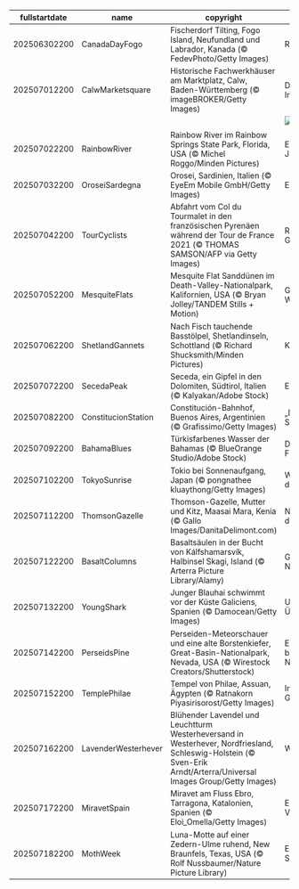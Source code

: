 |fullstartdate|name|copyright|title|image|
|--|--|--|--|--|
202506302200|CanadaDayFogo|Fischerdorf Tilting, Fogo Island, Neufundland und Labrador, Kanada (© FedevPhoto/Getty Images)|Raue Schönheit|![](/de-DE/2025/07/202506302200CanadaDayFogo.jpg)|
202507012200|CalwMarketsquare|Historische Fachwerkhäuser am Marktplatz, Calw, Baden-Württemberg (© imageBROKER/Getty Images)|Die Reise nach Innen...|![](/de-DE/2025/07/202507012200CalwMarketsquare.jpg)|
||||![](/de-DE/2025/07/.jpg)|
202507022200|RainbowRiver|Rainbow River im Rainbow Springs State Park, Florida, USA (© Michel Roggo/Minden Pictures)|Ein kristallklares Juwel|![](/de-DE/2025/07/202507022200RainbowRiver.jpg)|
202507032200|OroseiSardegna|Orosei, Sardinien, Italien (© EyeEm Mobile GmbH/Getty Images)|Ein kleines Juwel|![](/de-DE/2025/07/202507032200OroseiSardegna.jpg)|
202507042200|TourCyclists|Abfahrt vom Col du Tourmalet in den französischen Pyrenäen während der Tour de France 2021 (© THOMAS SAMSON/AFP via Getty Images)|Radeln durch die Geschichte|![](/de-DE/2025/07/202507042200TourCyclists.jpg)|
202507052200|MesquiteFlats|Mesquite Flat Sanddünen im Death-Valley-Nationalpark, Kalifornien, USA (© Bryan Jolley/TANDEM Stills + Motion)|Grenzenlose Weiten|![](/de-DE/2025/07/202507052200MesquiteFlats.jpg)|
202507062200|ShetlandGannets|Nach Fisch tauchende Basstölpel, Shetlandinseln, Schottland (© Richard Shucksmith/Minden Pictures)|Kühne Taucher|![](/de-DE/2025/07/202507062200ShetlandGannets.jpg)|
202507072200|SecedaPeak|Seceda, ein Gipfel in den Dolomiten, Südtirol, Italien (© Kalyakan/Adobe Stock)|Erhabene Gipfel|![](/de-DE/2025/07/202507072200SecedaPeak.jpg)|
202507082200|ConstitucionStation|Constitución-Bahnhof, Buenos Aires, Argentinien (© Grafissimo/Getty Images)|„Das Paris Südamerikas“|![](/de-DE/2025/07/202507082200ConstitucionStation.jpg)|
202507092200|BahamaBlues|Türkisfarbenes Wasser der Bahamas (© BlueOrange Studio/Adobe Stock)|Die Wellen der Freiheit|![](/de-DE/2025/07/202507092200BahamaBlues.jpg)|
202507102200|TokyoSunrise|Tokio bei Sonnenaufgang, Japan (© pongnathee kluaythong/Getty Images)|Wir gehören alle dazu|![](/de-DE/2025/07/202507102200TokyoSunrise.jpg)|
202507112200|ThomsonGazelle|Thomson-Gazelle, Mutter und Kitz, Maasai Mara, Kenia (© Gallo Images/DanitaDelimont.com)|Nach dem Vorbild der Mutter|![](/de-DE/2025/07/202507112200ThomsonGazelle.jpg)|
202507122200|BasaltColumns|Basaltsäulen in der Bucht von Kálfshamarsvík, Halbinsel Skagi, Island (© Arterra Picture Library/Alamy)|Geometrie der Natur|![](/de-DE/2025/07/202507122200BasaltColumns.jpg)|
202507132200|YoungShark|Junger Blauhai schwimmt vor der Küste Galiciens, Spanien (© Damocean/Getty Images)|Uralte Überlebenskünstler|![](/de-DE/2025/07/202507132200YoungShark.jpg)|
202507142200|PerseidsPine|Perseiden-Meteorschauer und eine alte Borstenkiefer, Great-Basin-Nationalpark, Nevada, USA (© Wirestock Creators/Shutterstock)|Ein beeindruckendes Naturschauspiel|![](/de-DE/2025/07/202507142200PerseidsPine.jpg)|
202507152200|TemplePhilae|Tempel von Philae, Assuan, Ägypten (© Ratnakorn Piyasirisorost/Getty Images)|Im Schatten der Götter|![](/de-DE/2025/07/202507152200TemplePhilae.jpg)|
202507162200|LavenderWesterhever|Blühender Lavendel und Leuchtturm Westerheversand in Westerhever, Nordfriesland, Schleswig-Holstein (© Sven-Erik Arndt/Arterra/Universal Images Group/Getty Images)|Wer wacht hier?|![](/de-DE/2025/07/202507162200LavenderWesterhever.jpg)|
202507172200|MiravetSpain|Miravet am Fluss Ebro, Tarragona, Katalonien, Spanien (© Eloi_Omella/Getty Images)|Eine Reise in die Vergangenheit|![](/de-DE/2025/07/202507172200MiravetSpain.jpg)|
202507182200|MothWeek|Luna-Motte auf einer Zedern-Ulme ruhend, New Braunfels, Texas, USA (© Rolf Nussbaumer/Nature Picture Library)|Ein Leben im Schatten|![](/de-DE/2025/07/202507182200MothWeek.jpg)|
